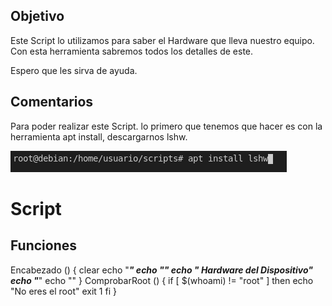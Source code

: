 ## Objetivo
Este Script lo utilizamos para saber el Hardware que lleva nuestro equipo. Con esta herramienta sabremos todos los detalles de este.<p> Espero que les sirva de ayuda.</p>

## Comentarios
Para poder realizar este Script. lo primero que tenemos que hacer es con la herramienta apt install, descargarnos lshw.
<p><img src="https://github.com/juanglez01/Linux-Scripts/blob/5a93f937498d128c67234f8443f487475c17a6c4/Hardware/Captura%20de%20pantalla%20de%202021-04-24%2018-10-45.png"></p>

# Script

## Funciones
Encabezado ()
{
    clear
    echo "___________________________________________"
    echo ""
    echo "         Hardware del Dispositivo"
    echo "___________________________________________"
    echo ""
}
ComprobarRoot ()
{
    if [ $(whoami) != "root" ]
    then
        echo "No eres el root"
        exit 1
    fi
}
